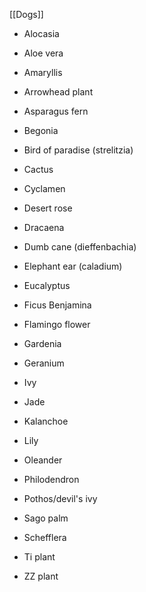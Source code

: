 [[Dogs]]
- Alocasia
- Aloe vera
- Amaryllis
- Arrowhead plant
- Asparagus fern
- Begonia
- Bird of paradise (strelitzia)
- Cactus
- Cyclamen
- Desert rose

- Dracaena
- Dumb cane (dieffenbachia)
- Elephant ear (caladium)
- Eucalyptus
- Ficus Benjamina
- Flamingo flower
- Gardenia
- Geranium
- Ivy
- Jade

- Kalanchoe
- Lily
- Oleander
- Philodendron
- Pothos/devil's ivy
- Sago palm
- Schefflera
- Ti plant
- ZZ plant
